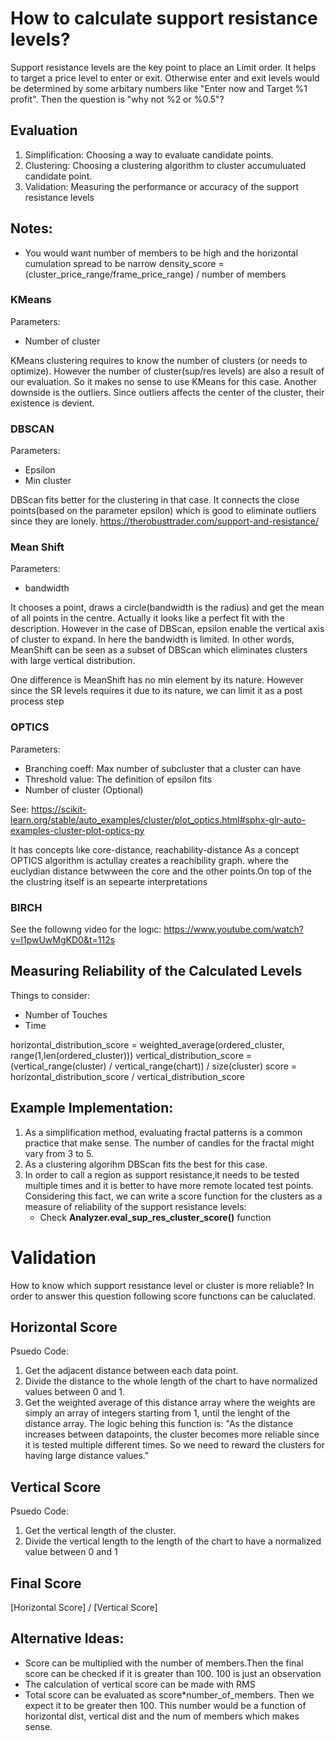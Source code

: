 # How to calculate support resistance levels?

Support resistance levels are the key point to place an Limit order. It helps to target a price level to enter or exit. Otherwise enter and exit levels would be determined by some arbitary numbers like "Enter now and Target %1 profit". Then the question is "why not %2 or %0.5"?

## Evaluation

1. Simplification: Choosing a way to evaluate candidate points.
1. Clustering: Choosing a clustering algorithm to cluster accumuluated candidate point.
1. Validation: Measuring the performance or accuracy of the support resistance levels

## Notes:

- You would want number of members to be high and the horizontal cumulation spread to be narrow
density_score = (cluster_price_range/frame_price_range) / number of members

### KMeans
Parameters:
- Number of cluster

KMeans clustering requires to know the number of clusters (or needs to optimize). However the number of cluster(sup/res levels) are also a result of our evaluation. So it makes no sense to use KMeans for this case. Another downside is the outliers. Since outliers affects the center of the cluster, their existence is devient.

### DBSCAN
Parameters:
- Epsilon
- Min cluster

DBScan fits better for the clustering in that case. It connects the close points(based on the parameter epsilon) which is good to eliminate outliers since they are lonely.
https://therobusttrader.com/support-and-resistance/

### Mean Shift
Parameters:
- bandwidth

It chooses a point, draws a circle(bandwidth is the radius) and get the mean of all points in the centre. Actually it looks like a perfect fit with the description. However in the case of DBScan, epsilon enable the vertical axis of cluster to expand. In here the bandwidth is limited. In other words, MeanShift can be seen as a subset of DBScan which eliminates clusters with large vertical distribution.

One difference is MeanShift has no min element by its nature. However since the SR levels requires it due to its nature, we can limit it as a post process step

### OPTICS
Parameters:
- Branching coeff: Max number of subcluster that a cluster can have
- Threshold value: The definition of epsilon fits
- Number of cluster (Optional)

See: https://scikit-learn.org/stable/auto_examples/cluster/plot_optics.html#sphx-glr-auto-examples-cluster-plot-optics-py

It has concepts lıke core-distance, reachability-distance
As a concept OPTICS algorithm is actullay creates a reachibility graph. where the euclydian distance betwween the core and the other points.On top of the the clustring itself is an sepearte interpretations

### BIRCH
See the followıng video for the logıc:
https://www.youtube.com/watch?v=l1pwUwMgKD0&t=112s

## Measuring Reliability of the Calculated Levels
Things to consider:
- Number of Touches
- Time

horizontal_distribution_score = weighted_average(ordered_cluster, range(1,len(ordered_cluster)))
vertical_distribution_score = (vertical_range(cluster) / vertical_range(chart)) / size(cluster)
score = horizontal_distribution_score / vertical_distribution_score

## Example Implementation:

1. As a simplification method, evaluating fractal patterns is a common practice that make sense. The number of candles for the fractal might vary from 3 to 5.
1. As a clustering algorihm DBScan fits the best for this case.
1. In order to call a region as support resistance,it needs to be tested multiple times and it is better to have more remote located test points. Considering this fact, we can write a score function for the clusters as a measure of reliability of the support resistance levels:
    - Check **Analyzer.eval_sup_res_cluster_score()** function

# Validation
How to know which support resıstance level or cluster is more reliable? In order to answer this question following score functıons can be caluclated.
## Horizontal Score
Psuedo Code:
1. Get the adjacent distance between each data point.
1. Divide the distance to the whole length of the chart to have normalized values between 0 and 1.
1. Get the weighted average of this distance array where the weights are simply an array of integers starting from 1, until the lenght of the distance array. The logic behing this function is: "As the distance increases between datapoints, the cluster becomes more reliable since it is tested multiple different times. So we need to reward the clusters for having large distance values."
## Vertical Score
Psuedo Code:
1. Get the vertical length of the cluster.
1. Divide the vertical length to the length of the chart to have a normalized value between 0 and 1

## Final Score
[Horizontal Score] / [Vertical Score]
## Alternative Ideas:
* Score can be multiplied with the number of members.Then the final score can be checked if it is greater than 100. 100 is just an observation
* The calculation of vertical score can be made with RMS
* Total score can be evaluated as score*number_of_members. Then we expect it to be greater then 100. This number would be a function of horizontal dist, vertical dist and the num of members which makes sense.

